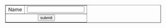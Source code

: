 <!DOCTYPE html PUBLIC "-//W3C//DTD XHTML 1.0 Transitional//EN" "http://www.w3.org/TR/xhtml1/DTD/xhtml1-transitional.dtd">
<html xmlns="http://www.w3.org/1999/xhtml">
<head>
<meta http-equiv="Content-Type" content="text/html; charset=utf-8" />
<title>Untitled Document</title>
</head>

<body>
<form>
<table border="1" cellpadding="0" cellspacing="0" align="center">
<tr>
<td>Name</td>
<td><input type="text" id="textid" name="text1" value="" onblur="getValid()"/></td></tr>
<tr>
<td colspan="2" align="center"><input type="submit" name="submit" value="submit" />
</table>
</form>
</body>
</html>


<body>
</body>
<script>
    function isEmpty(str){
        return !str.replace(/\s+/, '').length;
    }
    function getValid(){
         var text1=document.getElementById('textid').value;
         if(isEmpty(text1)){
         document.getElementById("textid").innerHTML = "Enter Text";
         document.getElementById("text_name").focus();
         }
         else{
         document.getElementById("textid").innerHTML = "";
         }       
    }
</script>
</html>
